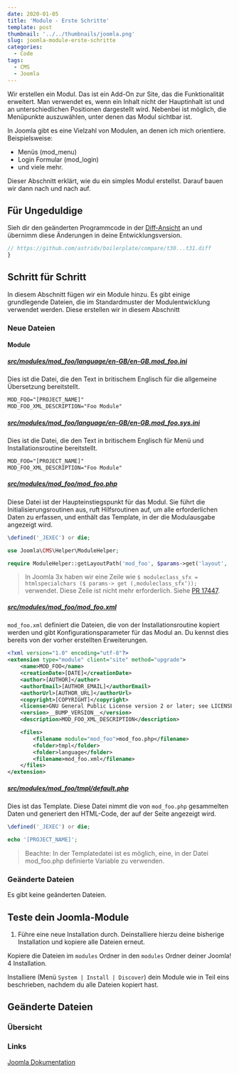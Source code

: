 ```yaml
---
date: 2020-01-05
title: 'Module - Erste Schritte'
template: post
thumbnail: '../../thumbnails/joomla.png'
slug: joomla-module-erste-schritte
categories:
  - Code
tags:
  - CMS
  - Joomla
---
```


Wir erstellen ein Modul. Das ist ein Add-On zur Site, das die Funktionalität erweitert. Man verwendet es, wenn ein Inhalt nicht der Hauptinhalt ist und an unterschiedlichen Positionen dargestellt wird. Nebenbei ist möglich, die Menüpunkte auszuwählen, unter denen das Modul sichtbar ist.

In Joomla gibt es eine Vielzahl von Modulen, an denen ich mich orientiere. Beispielsweise:

- Menüs (mod_menu)
- Login Formular (mod_login)
- und viele mehr.

Dieser Abschnitt erklärt, wie du ein simples Modul erstellst. Darauf bauen wir dann nach und nach auf.

## Für Ungeduldige

Sieh dir den geänderten Programmcode in der [Diff-Ansicht](https://github.com/astridx/boilerplate/compare/t30...t31) an und übernimm diese Änderungen in deine Entwicklungsversion.

```php
// https://github.com/astridx/boilerplate/compare/t30...t31.diff
}
```

## Schritt für Schritt

In diesem Abschnitt fügen wir ein Module hinzu. Es gibt einige grundlegende Dateien, die im Standardmuster der Modulentwicklung verwendet werden. Diese erstellen wir in diesem Abschnitt

### Neue Dateien

#### Module

##### [src/modules/mod_foo/language/en-GB/en-GB.mod_foo.ini](https://github.com/astridx/boilerplate/blob/51a02d3706fbf64b023e242def2086b1529cfe8d/src/modules/mod_foo/language/en-GB/en-GB.mod_foo.ini)

Dies ist die Datei, die den Text in britischem Englisch für die allgemeine Übersetzung bereitstellt.

```xml
MOD_FOO="[PROJECT_NAME]"
MOD_FOO_XML_DESCRIPTION="Foo Module"
```

##### [src/modules/mod_foo/language/en-GB/en-GB.mod_foo.sys.ini](https://github.com/astridx/boilerplate/blob/51a02d3706fbf64b023e242def2086b1529cfe8d/src/modules/mod_foo/language/en-GB/en-GB.mod_foo.sys.ini)

Dies ist die Datei, die den Text in britischem Englisch für Menü und Installationsroutine bereitstellt.

```xml
MOD_FOO="[PROJECT_NAME]"
MOD_FOO_XML_DESCRIPTION="Foo Module"
```

##### [src/modules/mod_foo/mod_foo.php](https://github.com/astridx/boilerplate/blob/51a02d3706fbf64b023e242def2086b1529cfe8d/src/modules/mod_foo/mod_foo.php)

Diese Datei ist der Haupteinstiegspunkt für das Modul. Sie führt die Initialisierungsroutinen aus, ruft Hilfsroutinen auf, um alle erforderlichen Daten zu erfassen, und enthält das Template, in der die Modulausgabe angezeigt wird.

```php
\defined('_JEXEC') or die;

use Joomla\CMS\Helper\ModuleHelper;

require ModuleHelper::getLayoutPath('mod_foo', $params->get('layout', 'default'));
```

> In Joomla 3x haben wir eine Zeile wie `$ moduleclass_sfx = htmlspecialchars ($ params-> get (‚moduleclass_sfx‘));` verwendet. Diese Zeile ist nicht mehr erforderlich. Siehe [PR 17447](https://github.com/joomla/joomla-cms/pull/17447).

##### [src/modules/mod_foo/mod_foo.xml](https://github.com/astridx/boilerplate/blob/51a02d3706fbf64b023e242def2086b1529cfe8d/src/modules/mod_foo/mod_foo.xml)

`mod_foo.xml` definiert die Dateien, die von der Installationsroutine kopiert werden und gibt Konfigurationsparameter für das Modul an. Du kennst dies bereits von der vorher erstellten Erweiterungen.

```xml
<?xml version="1.0" encoding="utf-8"?>
<extension type="module" client="site" method="upgrade">
	<name>MOD_FOO</name>
	<creationDate>[DATE]</creationDate>
	<author>[AUTHOR]</author>
	<authorEmail>[AUTHOR_EMAIL]</authorEmail>
	<authorUrl>[AUTHOR_URL]</authorUrl>
	<copyright>[COPYRIGHT]</copyright>
	<license>GNU General Public License version 2 or later; see LICENSE.txt</license>
	<version>__BUMP_VERSION__</version>
	<description>MOD_FOO_XML_DESCRIPTION</description>

	<files>
		<filename module="mod_foo">mod_foo.php</filename>
		<folder>tmpl</folder>
		<folder>language</folder>
		<filename>mod_foo.xml</filename>
	</files>
</extension>
```

##### [src/modules/mod_foo/tmpl/default.php](https://github.com/astridx/boilerplate/blob/51a02d3706fbf64b023e242def2086b1529cfe8d/src/modules/mod_foo/tmpl/default.php)

Dies ist das Template. Diese Datei nimmt die von `mod_foo.php` gesammelten Daten und generiert den HTML-Code, der auf der Seite angezeigt wird.

```php
\defined('_JEXEC') or die;

echo '[PROJECT_NAME]';
```

> Beachte: In der Templatedatei ist es möglich, eine, in der Datei mod_foo.php definierte Variable zu verwenden.

### Geänderte Dateien

Es gibt keine geänderten Dateien.

## Teste dein Joomla-Module

1. Führe eine neue Installation durch. Deinstalliere hierzu deine bisherige Installation und kopiere alle Dateien erneut.

Kopiere die Dateien im `modules` Ordner in den `modules` Ordner deiner Joomla! 4 Installation.

Installiere (Menü `System | Install | Discover`) dein Module wie in Teil eins beschrieben, nachdem du alle Dateien kopiert hast.

## Geänderte Dateien

### Übersicht

### Links

[Joomla Dokumentation](https://docs.joomla.org/J4.x:Creating_a_Simple_Module/de)
